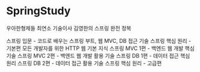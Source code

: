 # SpringStudy
우아한형제들 최연소 기술이사 김영한의 스프링 완전 정복

스프링 입문 - 코드로 배우는 스프링 부트, 웹 MVC, DB 접근 기술 
스프링 핵심 원리 - 기본편
모든 개발자를 위한 HTTP 웹 기본 지식
스프링 MVC 1편 - 백엔드 웹 개발 핵심 기술
스프링 MVC 2편 - 백엔드 웹 개발 활용 기술
스프링 DB 1편 - 데이터 접근 핵심 원리
스프링 DB 2편 - 데이터 접근 활용 기술
스프링 핵심 원리 - 고급편

